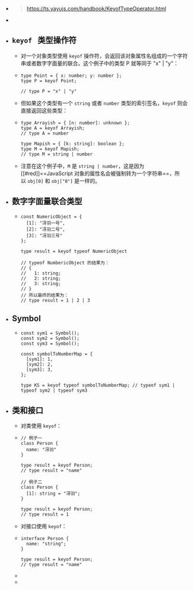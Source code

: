 - > https://ts.yayujs.com/handbook/KeyofTypeOperator.html
-
- ## `keyof`   类型操作符
	- 对一个对象类型使用 `keyof` 操作符，会返回该对象属性名组成的一个字符串或者数字字面量的联合。这个例子中的类型 P 就等同于 "x" | "y"：
	- ```
	  type Point = { x: number; y: number };
	  type P = keyof Point;
	  
	  // type P = "x" | "y"
	  ```
	- 但如果这个类型有一个 `string` 或者 `number` 类型的索引签名，`keyof` 则会直接返回这些类型：
	- ```
	  type Arrayish = { [n: number]: unknown };
	  type A = keyof Arrayish;
	  // type A = number
	  
	  type Mapish = { [k: string]: boolean };
	  type M = keyof Mapish;
	  // type M = string | number
	  ```
	- 注意在这个例子中，`M` 是 `string | number`，这是因为 [[#red]]==JavaScript 对象的属性名会被强制转为一个字符串==，所以 `obj[0]` 和 `obj["0"]` 是一样的。
- ## 数字字面量联合类型
	- ```
	  const NumericObject = {
	    [1]: "冴羽一号",
	    [2]: "冴羽二号",
	    [3]: "冴羽三号"
	  };
	  
	  type result = keyof typeof NumericObject
	  
	  // typeof NumbericObject 的结果为：
	  // {
	  //   1: string;
	  //   2: string;
	  //   3: string;
	  // }
	  // 所以最终的结果为：
	  // type result = 1 | 2 | 3
	  ```
- ## Symbol
	- ```
	  const sym1 = Symbol();
	  const sym2 = Symbol();
	  const sym3 = Symbol();
	  
	  const symbolToNumberMap = {
	    [sym1]: 1,
	    [sym2]: 2,
	    [sym3]: 3,
	  };
	  
	  type KS = keyof typeof symbolToNumberMap; // typeof sym1 | typeof sym2 | typeof sym3
	  ```
- ## 类和接口
	- 对类使用 `keyof`：
	- ```
	  // 例子一
	  class Person {
	    name: "冴羽"
	  }
	  
	  type result = keyof Person;
	  // type result = "name"
	  
	  // 例子二
	  class Person {
	    [1]: string = "冴羽";
	  }
	  
	  type result = keyof Person;
	  // type result = 1
	  ```
	- 对接口使用 `keyof`：
	- ```
	  interface Person {
	    name: "string";
	  }
	  
	  type result = keyof Person;
	  // type result = "name"
	  ```
	-
	-
